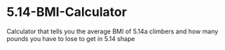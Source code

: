 # 5.14-BMI-Calculator
Calculator that tells you the average BMI of 5.14a climbers and how many pounds you have to lose to get in 5.14 shape
